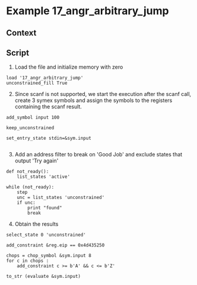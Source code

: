 # Example 17_angr_arbitrary_jump
## Context

## Script

1. Load the file and initialize memory with zero
```
load '17_angr_arbitrary_jump'
unconstrained_fill True
```
2. Since scanf is not supported, we start the execution after the scanf call, create 3 symex symbols and assign the symbols to the registers containing the scanf result.
```
add_symbol input 100

keep_unconstrained

set_entry_state stdin=&sym.input


```
3. Add an address filter to break on 'Good Job' and exclude states that output 'Try again'
```
def not_ready():
    list_states 'active'
    
while (not_ready):
    step
    unc = list_states 'unconstrained'
    if unc:
        print "found"
        break
```

4. Obtain the results
```
select_state 0 'unconstrained'

add_constraint &reg.eip == 0x4d435250

chops = chop_symbol &sym.input 8
for c in chops :
    add_constraint c >= b'A' && c <= b'Z'

to_str (evaluate &sym.input)
```
